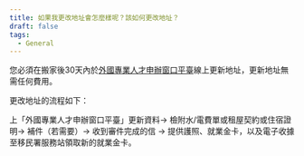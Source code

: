 ```yaml
---
title: 如果我更改地址會怎麼樣呢？該如何更改地址？
draft: false
tags:
  - General
---
```

您必須在搬家後30天內於[外國專業人才申辦窗口平臺](https://coa.immigration.gov.tw/coa-frontend/four-in-one/entry/golden-card)線上更新地址，更新地址無需任何費用。

更改地址的流程如下：

上「外國專業人才申辦窗口平臺」更新資料→ 檢附水/電費單或租屋契約或住宿證明→ 補件（若需要）→ 收到審件完成的信 → 提供護照、就業金卡，以及電子收據至移民署服務站領取新的就業金卡。